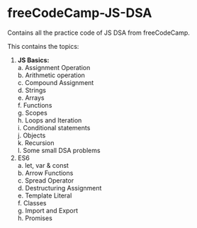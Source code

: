 # freeCodeCamp-JS-DSA
Contains all the practice code of JS DSA from freeCodeCamp. <br>

This contains the topics: <br>
1. <b>JS Basics:</b> <br>
  a. Assignment Operation <br> 
  b. Arithmetic operation <br>
  c. Compound Assignment <br>
  d. Strings <br>
  e. Arrays <br>
  f. Functions <br>
  g. Scopes <br>
  h. Loops and Iteration <br>
  i. Conditional statements <br>
  j. Objects <br>
  k. Recursion <br>
  l. Some small DSA problems <br>
2. ES6  <br>
	a. let, var & const  <br>
	b. Arrow Functions <br>
	c. Spread Operator  <br>
	d. Destructuring Assignment  <br>
	e. Template Literal  <br>
	f. Classes  <br>
	g. Import and Export  <br>
	h. Promises  <br>
	
